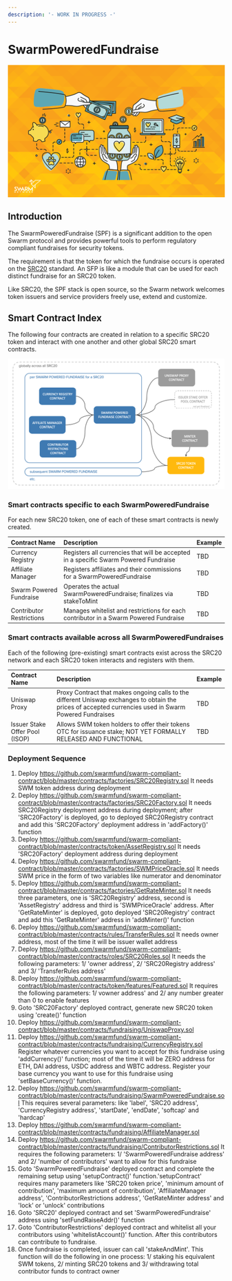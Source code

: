 ```yaml
---
description: '- WORK IN PROGRESS -'
---
```


# SwarmPoweredFundraise

![](../../.gitbook/assets/fundraising-hero.png)

## Introduction

The SwarmPoweredFundraise \(SPF\) is a significant addition to the open Swarm protocol and provides powerful tools to perform regulatory compliant fundraises for security tokens.

The requirement is that the token for which the fundraise occurs is operated on the [SRC20](https://www.swarm.fund/src20) standard. An SFP is like a module that can be used for each distinct fundraise for an SRC20 token.

Like SRC20, the SPF stack is open source, so the Swarm network welcomes token issuers and service providers freely use, extend and customize.

## Smart Contract Index

The following four contracts are created in relation to a specific SRC20 token and interact with one another and other global SRC20 smart contracts.

![](../../.gitbook/assets/spf-overview%20%281%29.png)

### Smart contracts specific to each SwarmPoweredFundraise

For each new SRC20 token, one of each of these smart contracts is newly created.

| Contract Name | Description | Example |
| :--- | :--- | :--- |
| Currency Registry | Registers all currencies that will be accepted in a specific Swarm Powered Fundraise | TBD |
| Affiliate Manager | Registers affiliates and their commissions for a SwarmPoweredFundraise | TBD |
| Swarm Powered Fundraise | Operates the actual SwarmPoweredFundraise; finalizes via stakeToMint | TBD |
| Contributor Restrictions | Manages whitelist and restrictions for each contributor in a Swarm Powered Fundraise | TBD |

### Smart contracts available across all SwarmPoweredFundraises

Each of the following \(pre-existing\) smart contracts exist across the SRC20 network and each SRC20 token interacts and registers with them.

| Contract Name | Description | Example |
| :--- | :--- | :--- |
| Uniswap Proxy | Proxy Contract that makes ongoing calls to the different Uniswap exchanges to obtain the prices of accepted currencies used in Swarm Powered Fundraises | TBD |
| Issuer Stake Offer Pool \(ISOP\) | Allows SWM token holders to offer their tokens OTC for issuance stake; NOT YET FORMALLY RELEASED AND FUNCTIONAL | TBD |

### Deployment Sequence

1. Deploy https://github.com/swarmfund/swarm-compliant-contract/blob/master/contracts/factories/SRC20Registry.sol
   It needs SWM token address during deployment
2. Deploy https://github.com/swarmfund/swarm-compliant-contract/blob/master/contracts/factories/SRC20Factory.sol
   It needs SRC20Registry deployment address during deployment; after 'SRC20Factory' is deployed, go to deployed SRC20Registry contract and add this 'SRC20Factory' deployment address in 'addFactory()' function
3. Deploy https://github.com/swarmfund/swarm-compliant-contract/blob/master/contracts/token/AssetRegistry.sol
   It needs 'SRC20Factory' deployment address during deployment
4. Deploy https://github.com/swarmfund/swarm-compliant-contract/blob/master/contracts/factories/SWMPriceOracle.sol
   It needs SWM price in the form of two variables like numerator and denominator
5. Deploy https://github.com/swarmfund/swarm-compliant-contract/blob/master/contracts/factories/GetRateMinter.sol
   It needs three parameters, one is 'SRC20Registry' address, second is 'AssetRegistry' address and third is 'SWMPriceOracle' address. After 'GetRateMinter' is deployed, goto deployed 'SRC20Registry' contract and add this 'GetRateMinter' address in 'addMinter()' function
6. Deploy https://github.com/swarmfund/swarm-compliant-contract/blob/master/contracts/rules/TransferRules.sol
   It needs owner address, most of the time it will be issuer wallet address
7. Deploy https://github.com/swarmfund/swarm-compliant-contract/blob/master/contracts/roles/SRC20Roles.sol
   It needs the following parameters: 1/ 'owner address', 2/ 'SRC20Registry address' and 3/ 'TransferRules address'
8. Deploy https://github.com/swarmfund/swarm-compliant-contract/blob/master/contracts/token/features/Featured.sol
   It requires the following parameters: 1/ vowner address' and 2/ any number greater than 0 to enable features
9. Goto 'SRC20Factory' deployed contract, generate new SRC20 token using 'create()' function
10. Deploy https://github.com/swarmfund/swarm-compliant-contract/blob/master/contracts/fundraising/UniswapProxy.sol
11. Deploy https://github.com/swarmfund/swarm-compliant-contract/blob/master/contracts/fundraising/CurrencyRegistry.sol
   Register whatever currencies you want to accept for this fundraise using 'addCurrency()' function; most of the time it will be ZERO address for ETH, DAI address, USDC address and WBTC address. Register your base currency you want to use for this fundraise using 'setBaseCurrency()' function.
12. Deploy https://github.com/swarmfund/swarm-compliant-contract/blob/master/contracts/fundraising/SwarmPoweredFundraise.sol
   This requires several parameters: like 'label', 'SRC20 address', 'CurrencyRegistry address', 'startDate', 'endDate', 'softcap' and 'hardcap'
13. Deploy https://github.com/swarmfund/swarm-compliant-contract/blob/master/contracts/fundraising/AffiliateManager.sol
14. Deploy https://github.com/swarmfund/swarm-compliant-contract/blob/master/contracts/fundraising/ContributorRestrictions.sol
   It requires the following parameters: 1/ 'SwarmPoweredFundraise address' and 2/ 'number of contributors' want to allow for this fundraise
15. Goto 'SwarmPoweredFundraise' deployed contract and complete the remaining setup using 'setupContract()' function.'setupContract' requires many parameters like 'SRC20 token price', 'minimum amount of contribution', 'maximum amount of contribution', 'AffiliateManager address', 'ContributorRestrictions address', 'GetRateMinter address' and 'lock' or 'unlock' contributions
16. Goto 'SRC20' deployed contract and set 'SwarmPoweredFundraise' address using 'setFundRaiseAddr()' function
17. Goto 'ContributorRestrictions' deployed contract and whitelist all your contributors using 'whitelistAccount()' function. After this contributors can contribute to fundraise.
18. Once fundraise is completed, issuer can call 'stakeAndMint'. This function will do the following in one process: 1/ staking his equivalent SWM tokens, 2/ minting SRC20 tokens and 3/ withdrawing total contributor funds to contract owner 
